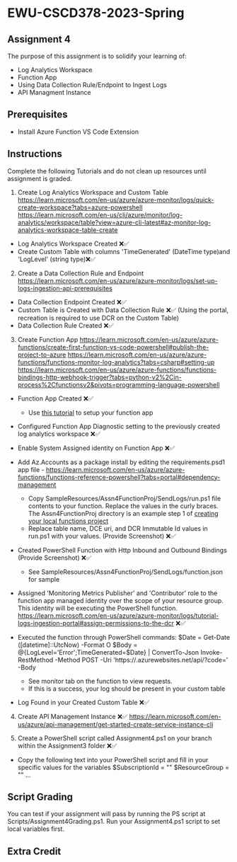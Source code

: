 # EWU-CSCD378-2023-Spring

## Assignment 4

The purpose of this assignment is to solidify your learning of:

- Log Analytics Workspace
- Function App
- Using Data Collection Rule/Endpoint to Ingest Logs
- API Managment Instance

## Prerequisites

- Install Azure Function VS Code Extension

## Instructions

Complete the following Tutorials and do not clean up resources until assignment is graded.

1. Create Log Analytics Workspace and Custom Table
   https://learn.microsoft.com/en-us/azure/azure-monitor/logs/quick-create-workspace?tabs=azure-powershell
   https://learn.microsoft.com/en-us/cli/azure/monitor/log-analytics/workspace/table?view=azure-cli-latest#az-monitor-log-analytics-workspace-table-create

- Log Analytics Workspace Created ❌✅
- Create Custom Table with columns 'TimeGenerated' (DateTime type)and 'LogLevel' (string type)❌✅

2. Create a Data Collection Rule and Endpoint
   https://learn.microsoft.com/en-us/azure/azure-monitor/logs/set-up-logs-ingestion-api-prerequisites

- Data Collection Endpoint Created ❌✅
- Custom Table is Created with Data Collection Rule ❌✅ (Using the portal, recreation is required to use DCR on the Custom Table)
- Data Collection Rule Created ❌✅


3. Create Function App
   https://learn.microsoft.com/en-us/azure/azure-functions/create-first-function-vs-code-powershell#publish-the-project-to-azure
   https://learn.microsoft.com/en-us/azure/azure-functions/functions-monitor-log-analytics?tabs=csharp#setting-up
   https://learn.microsoft.com/en-us/azure/azure-functions/functions-bindings-http-webhook-trigger?tabs=python-v2%2Cin-process%2Cfunctionsv2&pivots=programming-language-powershell

- Function App Created ❌✅
  - Use [this tutorial](https://learn.microsoft.com/en-us/azure/azure-functions/create-first-function-vs-code-powershell) to setup your function app
- Configured Function App Diagnostic setting to the previously created log analytics workspace ❌✅
- Enable System Assigned identity on Function App ❌✅
- Add Az.Accounts as a package install by editing the requirements.psd1 app file - https://learn.microsoft.com/en-us/azure/azure-functions/functions-reference-powershell?tabs=portal#dependency-management 

  - Copy SampleResources/Assn4FunctionProj/SendLogs/run.ps1 file contents to your function. Replace the values in the curly braces. The Assn4FunctionProj directory is an example step 1 of [creating your local functions project](https://learn.microsoft.com/en-us/azure/azure-functions/create-first-function-vs-code-powershell#create-an-azure-functions-project)
  - Replace table name, DCE uri, and DCR Immutable Id values in run.ps1 with your values. (Provide Screenshot) ❌✅
- Created PowerShell Function with Http Inbound and Outbound Bindings (Provide Screenshot) ❌✅
  - See SampleResources/Assn4FunctionProj/SendLogs/function.json for sample
- Assigned 'Monitoring Metrics Publisher' and 'Contributor' role to the function app managed identity over the scope of your resource group. This identity will be executing the PowerShell function. https://learn.microsoft.com/en-us/azure/azure-monitor/logs/tutorial-logs-ingestion-portal#assign-permissions-to-the-dcr ❌✅
- Executed the function through PowerShell commands: 
$Date = Get-Date ([datetime]::UtcNow) -Format O 
$Body = @{LogLevel='Error';TimeGenerated=$Date} | ConvertTo-Json
Invoke-RestMethod -Method POST -Uri 'https://<Fn App Name>.azurewebsites.net/api/<Function Name>?code=<My Function API Key here>' -Body <Body> 
  - See monitor tab on the function to view requests. 
  - If this is a success, your log should be present in your custom table
- Log Found in your Created Custom Table ❌✅

4. Create API Management Instance ❌✅
   https://learn.microsoft.com/en-us/azure/api-management/get-started-create-service-instance-cli

5. Create a PowerShell script called Assignment4.ps1 on your branch within the Assignment3 folder ❌✅

- Copy the following text into your PowerShell script and fill in your specific values for the variables
   $SubscriptionId = ""
   $ResourceGroup = ""
   ...

## Script Grading
You can test if your assignment will pass by running the PS script at Scripts/Assignment4Grading.ps1. Run your Assignment4.ps1 script to set local variables first.


## Extra Credit
